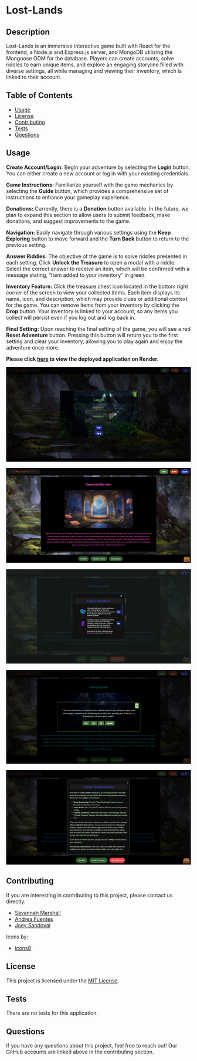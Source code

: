 # Lost-Lands

## Description

Lost-Lands is an immersive interactive game built with React for the frontend, a Node.js and Express.js server, and MongoDB utilizing the Mongoose ODM for the database. Players can create accounts, solve riddles to earn unique items, and explore an engaging storyline filled with diverse settings, all while managing and viewing their inventory, which is linked to their account.
  
## Table of Contents

- [Usage](#usage)
- [License](#license)
- [Contributing](#contributing)
- [Tests](#tests)
- [Questions](#questions)

## Usage

**Create Account/Login:** Begin your adventure by selecting the **Login** button. You can either create a new account or log in with your existing credentials.

**Game Instructions:** Familiarize yourself with the game mechanics by selecting the **Guide** button, which provides a comprehensive set of instructions to enhance your gameplay experience.

**Donations:** Currently, there is a **Donation** button available. In the future, we plan to expand this section to allow users to submit feedback, make donations, and suggest improvements to the game.

**Navigation:** Easily navigate through various settings using the **Keep Exploring** button to move forward and the **Turn Back** button to return to the previous setting.

**Answer Riddles:** The objective of the game is to solve riddles presented in each setting. Click **Unlock the Treasure** to open a modal with a riddle. Select the correct answer to receive an item, which will be confirmed with a message stating, “Item added to your inventory” in green.

**Inventory Feature:** Click the treasure chest icon located in the bottom right corner of the screen to view your collected items. Each item displays its name, icon, and description, which may provide clues or additional context for the game. You can remove items from your inventory by clicking the **Drop** button. Your inventory is linked to your account, so any items you collect will persist even if you log out and log back in.

**Final Setting:** Upon reaching the final setting of the game, you will see a red **Reset Adventure** button. Pressing this button will return you to the first setting and clear your inventory, allowing you to play again and enjoy the adventure once more.



**Please click [here](https://project-3-bf5p.onrender.com/) to view the deployed application on Render.**


![login modal](https://github.com/savannahmarshall/Lost-Lands/blob/main/client/public/assets/login.png)

![setting example](https://github.com/savannahmarshall/Lost-Lands/blob/main/client/public/assets/setting-example.png)

![inventory feature](https://github.com/savannahmarshall/Lost-Lands/blob/main/client/public/assets/inventory.png)

![riddle example](https://github.com/savannahmarshall/Lost-Lands/blob/main/client/public/assets/riddle-example2.png)

![game instructions](https://github.com/savannahmarshall/Lost-Lands/blob/main/client/public/assets/game-instructions.png)



## Contributing
If you are interesting in contributing to this project, please contact us directly. 

* [Savannah Marshall](https://github.com/savannahmarshall)
* [Andrea Fuentes](https://github.com/dreyuhh)
* [Joey Sandoval](https://github.com/wol42verine)


Icons by: 
* [icons8](https://icons8.com/)

## License
This project is licensed under the [MIT License](https://opensource.org/license/MIT).

## Tests
There are no tests for this application.

## Questions
If you have any questions about this project, feel free to reach out! Our GitHub accounts are linked above in the contributing section.
